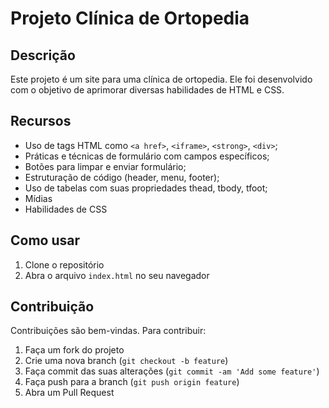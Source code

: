 # Projeto Clínica de Ortopedia

## Descrição

Este projeto é um site para uma clínica de ortopedia. Ele foi desenvolvido com o objetivo de aprimorar diversas habilidades de HTML e CSS.

## Recursos

- Uso de tags HTML como `<a href>`, `<iframe>`, `<strong>`, `<div>`;
- Práticas e técnicas de formulário com campos específicos;
- Botões para limpar e enviar formulário;
- Estruturação de código (header, menu, footer);
- Uso de tabelas com suas propriedades thead, tbody, tfoot;
- Mídias
- Habilidades de CSS

## Como usar

1. Clone o repositório
2. Abra o arquivo `index.html` no seu navegador

## Contribuição

Contribuições são bem-vindas. Para contribuir:

1. Faça um fork do projeto
2. Crie uma nova branch (`git checkout -b feature`)
3. Faça commit das suas alterações (`git commit -am 'Add some feature'`)
4. Faça push para a branch (`git push origin feature`)
5. Abra um Pull Request
